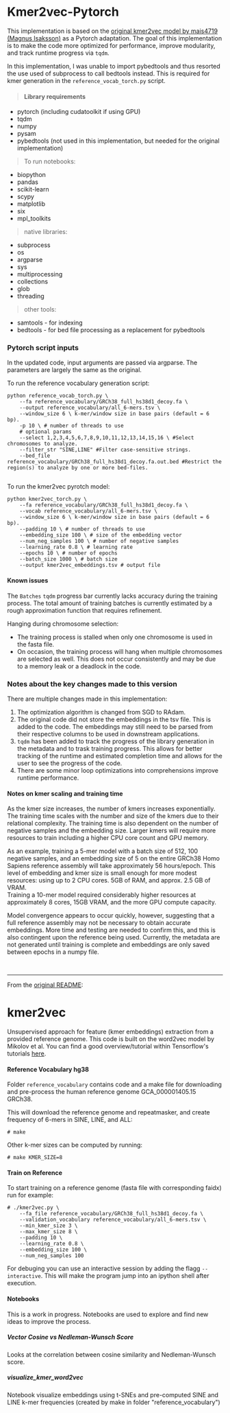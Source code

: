 Kmer2vec-Pytorch
========
This implementation is based on the [original kmer2vec model by mais4719 (Magnus Isaksson)](https://github.com/mais4719/kmer2vec) as a Pytorch adaptation. 
The goal of this implementation is to make the code more optimized for performance, improve modularity, and 
track runtime progress via `tqdm`.

In this implementation, I was unable to import pybedtools and thus resorted the use used of subprocess to call bedtools instead. 
This is required for kmer generation in the `reference_vocab_torch.py` script.

> #### Library requirements
* pytorch (including cudatoolkit if using GPU)
* tqdm
* numpy
* pysam
* pybedtools (not used in this implementation, but needed for the original implementation)
> To run notebooks:
* biopython
* pandas
* scikit-learn
* scypy
* matplotlib
* six
* mpl_toolkits
> native libraries:
* subprocess
* os
* argparse
* sys
* multiprocessing
* collections
* glob
* threading<br>
> other tools:
* samtools - for indexing
* bedtools - for bed file processing as a replacement for pybedtools


### Pytorch script inputs
In the updated code, input arguments are passed via argparse. The parameters are largely the same as the original.

To run the reference vocabulary generation script:
```
python reference_vocab_torch.py \
    --fa reference_vocabulary/GRCh38_full_hs38d1_decoy.fa \
    --output reference_vocabulary/all_6-mers.tsv \
    --window_size 6 \ k-mer/window size in base pairs (default = 6 bp).
    -p 10 \ # number of threads to use
    # optional params
    --select 1,2,3,4,5,6,7,8,9,10,11,12,13,14,15,16 \ #Select chromosomes to analyze.
    --filter_str "SINE,LINE" #Filter case-sensitive strings.
    --bed_file reference_vocabulary/GRCh38_full_hs38d1_decoy.fa.out.bed #Restrict the region(s) to analyze by one or more bed-files.
    
```

To run the kmer2vec pyrotch model:
```
python kmer2vec_torch.py \
    --fa reference_vocabulary/GRCh38_full_hs38d1_decoy.fa \
    --vocab reference_vocabulary/all_6-mers.tsv \
    --window_size 6 \ k-mer/window size in base pairs (default = 6 bp).
    --padding 10 \ # number of threads to use
    --embedding_size 100 \ # size of the embedding vector
    --num_neg_samples 100 \ # number of negative samples
    --learning_rate 0.8 \ # learning rate
    --epochs 10 \ # number of epochs
    --batch_size 1000 \ # batch size
    --output kmer2vec_embeddings.tsv # output file

```

#### Known issues

The `Batches` `tqdm` progress bar currently lacks accuracy during the training process.
The total amount of training batches is currently estimated by a rough approximation function that requires refinement.

Hanging during chromosome selection:
- The training process is stalled when only one chromosome is used in the fasta file. 
- On occasion, the training process will hang when multiple chromosomes are selected as well. This does not occur consistently and may be due to a memory leak or a deadlock in the code.

### Notes about the key changes made to this version

There are multiple changes made in this implementation:
1. The optimization algorithm is changed from SGD to RAdam. 
2. The original code did not store the embeddings in the tsv file. This is added to the code. 
The embeddings may still need to be parsed from their respective columns to be used in downstream applications.
3. `tqdm` has been added to track the progress of the library generation in the metadata and to trask training progress. 
This allows for better tracking of the runtime and estimated completion time and allows for the user to see the progress of the code.
4. There are some minor loop optimizations into comprehensions improve runtime performance.

#### Notes on kmer scaling and training time

As the kmer size increases, the number of kmers increases exponentially. The training time scales with the number and size of the kmers due to their relational complexity.
The training time is also dependent on the number of negative samples and the embedding size. 
Larger kmers will require more resources to train including a higher CPU core count and GPU memory.

As an example, training a 5-mer model with a batch size of 512, 100 negative samples, and an embedding size of 5 on the entire GRCh38 
Homo Sapiens reference assembly will take approximately 56 hours/epoch. This level of embedding and kmer size is small 
enough for more modest resources: using up to 2 CPU cores. 5GB of RAM, and approx. 2.5 GB of VRAM. <br>
Training a 10-mer model required considerably higher resources at approximately 8 cores, 15GB VRAM, and the more GPU compute capacity.

Model convergence appears to occur quickly, however, suggesting that a full reference assembly may not be necessary to obtain accurate embeddings.
More time and testing are needed to confirm this, and this is also contingent upon the reference being used. Currently, the metadata are not generated until training is complete and embeddings are only saved between epochs in a numpy file. 

<br>

---
From the [original README](https://github.com/mais4719/kmer2vec/blob/master/README.md):

kmer2vec
========
Unsupervised approach for feature (kmer embeddings) extraction from a provided reference genome. This
code is built on the word2vec model by Mikolov et al. You can find a good overview/tutorial within 
Tensorflow's tutorials [here](https://www.tensorflow.org/tutorials/word2vec).

#### Reference Vocabulary hg38
Folder ```reference_vocabulary``` contains code and a make file for downloading and pre-process the 
human reference genome GCA_000001405.15 GRCh38.

This will download the reference genome and repeatmasker, and create frequency of 6-mers in SINE, LINE, and ALL:
```
# make
```
Other k-mer sizes can be computed by running:
```
# make KMER_SIZE=8
```

#### Train on Reference
To start training on a reference genome (fasta file with corresponding faidx) run for example:
```
# ./kmer2vec.py \
    --fa_file reference_vocabulary/GRCh38_full_hs38d1_decoy.fa \
    --validation_vocabulary reference_vocabulary/all_6-mers.tsv \
    --min_kmer_size 3 \
    --max_kmer_size 8 \
    --padding 10 \
    --learning_rate 0.8 \
    --embedding_size 100 \
    --num_neg_samples 100
```

For debuging you can use an interactive session by adding the flagg ```--interactive```. This 
will make the program jump into an ipython shell after execution.

#### Notebooks
This is a work in progress. Notebooks are used to explore and find new ideas to improve the process.

##### Vector Cosine vs Nedleman-Wunsch Score
Looks at the correlation between cosine similarity and Nedleman-Wunsch score.

##### visualize_kmer_word2vec
Notebook visualize embeddings using t-SNEs and pre-computed SINE and LINE k-mer 
frequencies (created by make in folder "reference_vocabulary")

